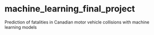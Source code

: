 # machine_learning_final_project
Prediction of fatalities in Canadian motor vehicle collisions with machine learning models
